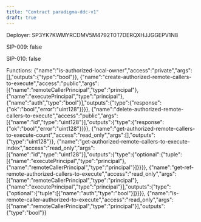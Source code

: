 ```yaml
---
title: "Contract paradigma-ddc-v1"
draft: true
---
```

Deployer: SP3YK7KWMYRCDMV5M4792T0T7DERQXHJJGGEPV1N8

SIP-009: false

SIP-010: false

Functions:
{"name":"is-authorized-local-owner","access":"private","args":[],"outputs":{"type":"bool"}}, {"name":"create-authorized-remote-callers-to-execute","access":"public","args":[{"name":"remoteCallerPrincipal","type":"principal"},{"name":"executePrincipal","type":"principal"},{"name":"auth","type":"bool"}],"outputs":{"type":{"response":{"ok":"bool","error":"uint128"}}}}, {"name":"delete-authorized-remote-callers-to-execute","access":"public","args":[{"name":"id","type":"uint128"}],"outputs":{"type":{"response":{"ok":"bool","error":"uint128"}}}}, {"name":"get-authorized-remote-callers-to-execute-count","access":"read_only","args":[],"outputs":{"type":"uint128"}}, {"name":"get-authorized-remote-callers-to-execute-index","access":"read_only","args":[{"name":"id","type":"uint128"}],"outputs":{"type":{"optional":{"tuple":[{"name":"executePrincipal","type":"principal"},{"name":"remoteCallerPrincipal","type":"principal"}]}}}}, {"name":"get-ref-remote-authorized-callers-to-execute","access":"read_only","args":[{"name":"remoteCallerPrincipal","type":"principal"},{"name":"executePrincipal","type":"principal"}],"outputs":{"type":{"optional":{"tuple":[{"name":"auth","type":"bool"}]}}}}, {"name":"is-remote-caller-authorized-to-execute","access":"read_only","args":[{"name":"remoteCallerPrincipal","type":"principal"}],"outputs":{"type":"bool"}}

